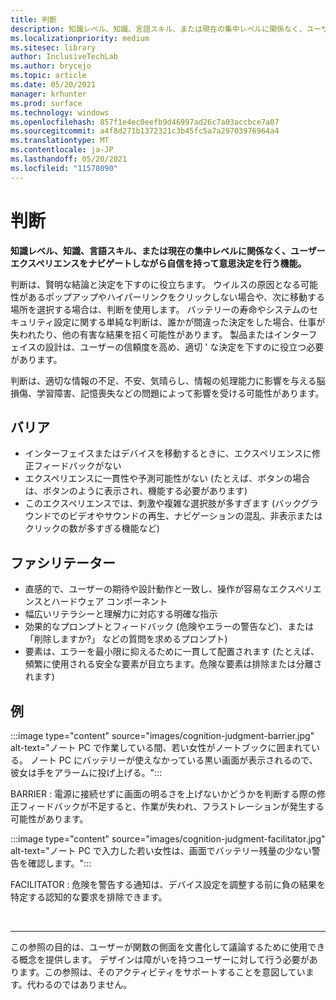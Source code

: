 ```yaml
---
title: 判断
description: 知識レベル、知識、言語スキル、または現在の集中レベルに関係なく、ユーザー エクスペリエンスをナビゲートしながら自信を持って意思決定を行う機能。
ms.localizationpriority: medium
ms.sitesec: library
author: InclusiveTechLab
ms.author: brycejo
ms.topic: article
ms.date: 05/20/2021
manager: krhunter
ms.prod: surface
ms.technology: windows
ms.openlocfilehash: 857f1e4ec0eefb9d46997ad26c7a03accbce7a07
ms.sourcegitcommit: a4f8d271b1372321c3b45fc5a7a29703976964a4
ms.translationtype: MT
ms.contentlocale: ja-JP
ms.lasthandoff: 05/20/2021
ms.locfileid: "11578090"
---
```

# <a name="judgment"></a>判断

**知識レベル、知識、言語スキル、または現在の集中レベルに関係なく、ユーザー エクスペリエンスをナビゲートしながら自信を持って意思決定を行う機能。**

判断は、賢明な結論と決定を下すのに役立ちます。 ウイルスの原因となる可能性があるポップアップやハイパーリンクをクリックしない場合や、次に移動する場所を選択する場合は、判断を使用します。 バッテリーの寿命やシステムのセキュリティ設定に関する単純な判断は、誰かが間違った決定をした場合、仕事が失われたり、他の有害な結果を招く可能性があります。 製品またはインターフェイスの設計は、ユーザーの信頼度を高め、適切 &apos; な決定を下すのに役立つ必要があります。

判断は、適切な情報の不足、不安、気晴らし、情報の処理能力に影響を与える脳損傷、学習障害、記憶喪失などの問題によって影響を受ける可能性があります。

## <a name="barriers"></a>バリア

* インターフェイスまたはデバイスを移動するときに、エクスペリエンスに修正フィードバックがない
* エクスペリエンスに一貫性や予測可能性がない (たとえば、ボタンの場合は、ボタンのように表示され、機能する必要があります)
* このエクスペリエンスでは、刺激や複雑な選択肢が多すぎます (バックグラウンドでのビデオやサウンドの再生、ナビゲーションの混乱、非表示またはクリックの数が多すぎる機能など)

## <a name="facilitators"></a>ファシリテーター

* 直感的で、ユーザーの期待や設計動作と一致し、操作が容易なエクスペリエンスとハードウェア コンポーネント 
* 幅広いリテラシーと理解力に対応する明確な指示
* 効果的なプロンプトとフィードバック (危険やエラーの警告など)、または 「削除しますか?」 などの質問を求めるプロンプト)
* 要素は、エラーを最小限に抑えるために一貫して配置されます (たとえば、頻繁に使用される安全な要素が目立ちます。危険な要素は排除または分離されます)

## <a name="examples"></a>例

:::image type="content" source="images/cognition-judgment-barrier.jpg" alt-text="ノート PC で作業している間、若い女性がノートブックに囲まれている。 ノート PC にバッテリーが使えなかっている黒い画面が表示されるので、彼女は手をアラームに投げ上げる。":::

BARRIER : 電源に接続せずに画面の明るさを上げないかどうかを判断する際の修正フィードバックが不足すると、作業が失われ、フラストレーションが発生する可能性があります。 


:::image type="content" source="images/cognition-judgment-facilitator.jpg" alt-text="ノート PC で入力した若い女性は、画面でバッテリー残量の少ない警告を確認します。":::

FACILITATOR : 危険を警告する通知は、デバイス設定を調整する前に負の結果を特定する認知的な要求を排除できます。


&nbsp;

[comment]: # (フッター ステートメント)
___
この参照の目的は、ユーザーが関数の側面を文書化して議論するために使用できる概念を提供します。 デザインは障がいを持つユーザーに対して行う必要があります。この参照は、そのアクティビティをサポートすることを意図しています。代わるのではありません。 